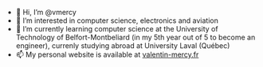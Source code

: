 - 👋 Hi, I’m @vmercy
- 👀 I’m interested in computer science, electronics and aviation
- 🌱 I’m currently learning computer science at the University of Technology of Belfort-Montbeliard (in my 5th year out of 5 to become an engineer), currenly studying abroad at University Laval (Québec)
- 📫 My personal website is available at [valentin-mercy.fr](https://www.valentin-mercy.fr)

<!---
vmercy/vmercy is a ✨ special ✨ repository because its `README.md` (this file) appears on your GitHub profile.
You can click the Preview link to take a look at your changes.
--->
